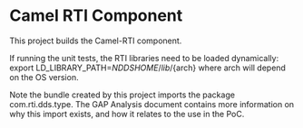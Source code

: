 Camel RTI Component 
====================

This project builds the Camel-RTI component.  

If running the unit tests, the RTI libraries need to be loaded dynamically:
        export LD_LIBRARY_PATH=$NDDSHOME/lib/${arch}
where arch will depend on the OS version.  

Note the bundle created by this project imports the package com.rti.dds.type.
The GAP Analysis document contains more information on why this import exists, and how
it relates to the use in the PoC. 
